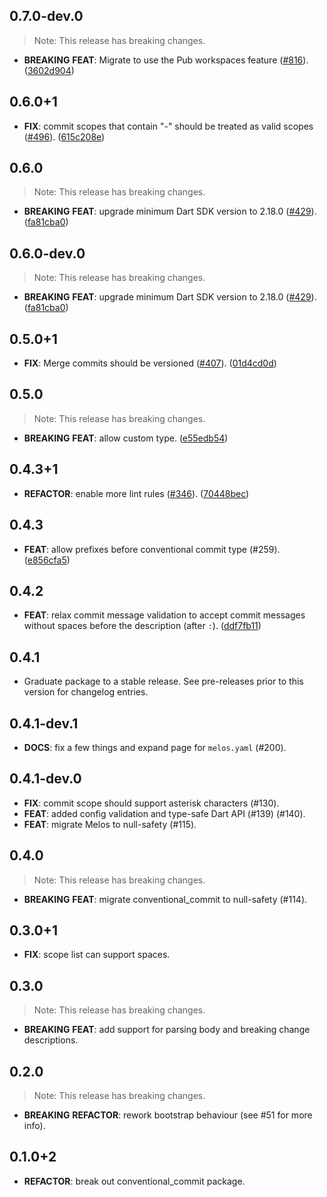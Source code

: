 ## 0.7.0-dev.0

> Note: This release has breaking changes.

 - **BREAKING** **FEAT**: Migrate to use the Pub workspaces feature ([#816](https://github.com/invertase/melos/issues/816)). ([3602d904](https://github.com/invertase/melos/commit/3602d904fbde7f3fc7d918ab8413483efef42b20))

## 0.6.0+1

 - **FIX**: commit scopes that contain "-" should be treated as valid scopes ([#496](https://github.com/invertase/melos/issues/496)). ([615c208e](https://github.com/invertase/melos/commit/615c208e08bb6c7a4c159fe0a06561b0b42edd50))

## 0.6.0

> Note: This release has breaking changes.

 - **BREAKING** **FEAT**: upgrade minimum Dart SDK version to 2.18.0 ([#429](https://github.com/invertase/melos/issues/429)). ([fa81cba0](https://github.com/invertase/melos/commit/fa81cba00960ef04702d1535f57cb644ffcaeaae))

## 0.6.0-dev.0

> Note: This release has breaking changes.

 - **BREAKING** **FEAT**: upgrade minimum Dart SDK version to 2.18.0 ([#429](https://github.com/invertase/melos/issues/429)). ([fa81cba0](https://github.com/invertase/melos/commit/fa81cba00960ef04702d1535f57cb644ffcaeaae))

## 0.5.0+1

 - **FIX**: Merge commits should be versioned ([#407](https://github.com/invertase/melos/issues/407)). ([01d4cd0d](https://github.com/invertase/melos/commit/01d4cd0d01e87fa836d0bb92949a8ccccb8f8027))

## 0.5.0

> Note: This release has breaking changes.

 - **BREAKING** **FEAT**: allow custom type. ([e55edb54](https://github.com/invertase/melos/commit/e55edb54ed2bfc8cb1e2e9205831930c35ce47d8))

## 0.4.3+1

 - **REFACTOR**: enable more lint rules ([#346](https://github.com/invertase/melos/issues/346)). ([70448bec](https://github.com/invertase/melos/commit/70448bec7d8cf5f8d0a8dc8c2660e70033936329))

## 0.4.3

 - **FEAT**: allow prefixes before conventional commit type (#259). ([e856cfa5](https://github.com/invertase/melos/commit/e856cfa59f3a3c2b5bd753d2be0a1a0a512822a0))

## 0.4.2

 - **FEAT**: relax commit message validation to accept commit messages without spaces before the description (after `:`). ([ddf7fb11](https://github.com/invertase/melos/commit/ddf7fb1114926f4b27a1913c5987ffba66c79686))

## 0.4.1

 - Graduate package to a stable release. See pre-releases prior to this version for changelog entries.

## 0.4.1-dev.1

 - **DOCS**: fix a few things and expand page for `melos.yaml` (#200).

## 0.4.1-dev.0

 - **FIX**: commit scope should support asterisk characters (#130).
 - **FEAT**: added config validation and type-safe Dart API (#139) (#140).
 - **FEAT**: migrate Melos to null-safety (#115).

## 0.4.0

> Note: This release has breaking changes.

 - **BREAKING** **FEAT**: migrate conventional_commit to null-safety (#114).

## 0.3.0+1

 - **FIX**: scope list can support spaces.

## 0.3.0

> Note: This release has breaking changes.

 - **BREAKING** **FEAT**: add support for parsing body and breaking change descriptions.

## 0.2.0

> Note: This release has breaking changes.

 - **BREAKING** **REFACTOR**: rework bootstrap behaviour (see #51 for more info).

## 0.1.0+2

 - **REFACTOR**: break out conventional_commit package.

